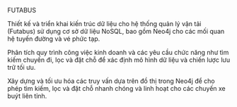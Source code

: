 FUTABUS

Thiết kế và triển khai kiến trúc dữ liệu cho hệ thống quản lý vận tải (Futabus) sử dụng cơ sở dữ liệu NoSQL, bao gồm Neo4j cho các mối quan hệ tuyến đường và vé phức tạp.

Phân tích quy trình công việc kinh doanh và các yêu cầu chức năng như tìm kiếm chuyến đi, lọc và đặt chỗ để xác định mô hình dữ liệu và chiến lược lưu trữ tối ưu.

Xây dựng và tối ưu hóa các truy vấn dựa trên đồ thị trong Neo4j để cho phép tìm kiếm, lọc và đặt chỗ nhanh chóng và linh hoạt cho các chuyến xe buýt liên tỉnh.
